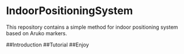 # IndoorPositioningSystem
This repository contains a simple method for indoor positioning system based on Aruko markers.

##Introduction
##Tutorial
##Enjoy
